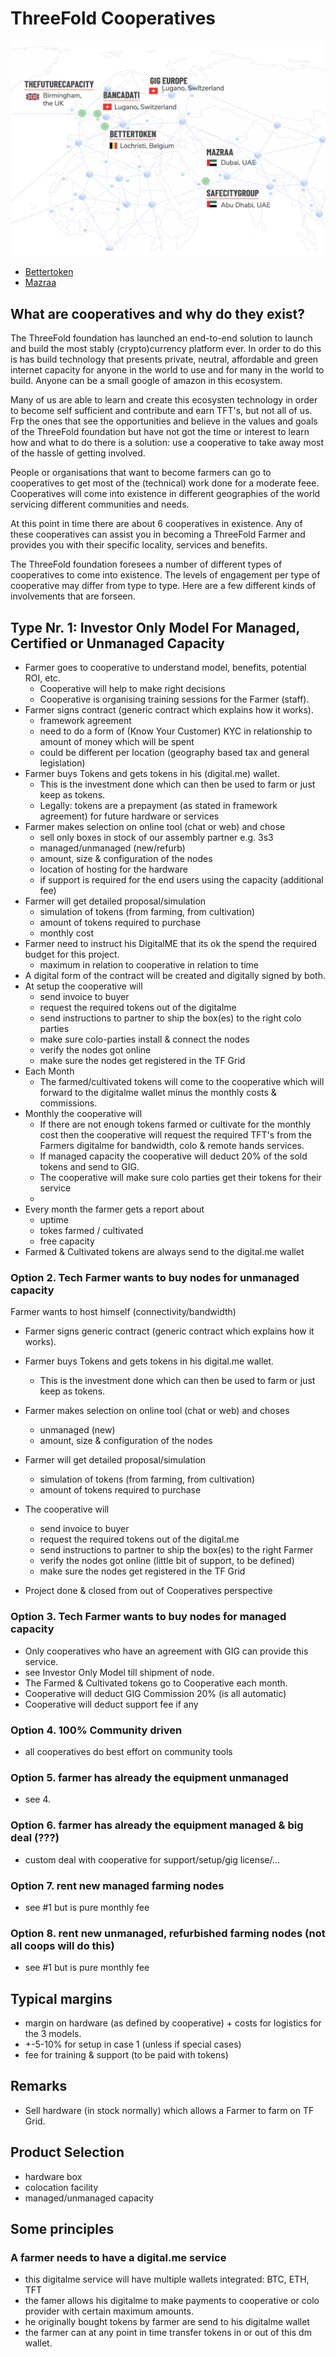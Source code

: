 # ThreeFold Cooperatives

![](./img/cooperatives.png)

* [Bettertoken](https://bettertoken.com/)
* [Mazraa](https://www.mazraa.io/)



## What are cooperatives and why do they exist?

The ThreeFold foundation has launched an end-to-end solution to launch and build the most stably (crypto)currency platform ever. In order to do this is has build technology that presents private, neutral, affordable and green internet capacity for anyone in the world to use and for many in the world to build.  Anyone can be a small google of amazon in this ecosystem.

Many of us are able to learn and create this ecosysten technology in order to become self sufficient and contribute and earn TFT's, but not all of us.  Frp the ones that see the opportunities and believe in the values and goals of the ThreeFold foundation but have not got the time or interest to learn how and what to do there is a solution:  use a cooperative to take away most of the hassle of getting involved.

People or organisations that want to become farmers can go to cooperatives to get most of the (technical) work done for a moderate feee.  Cooperatives will come into existence in different geographies of the world servicing different communities and needs.

At this point in time there are about 6 cooperatives in existence.  Any of these cooperatives can assist you in becoming a ThreeFold Farmer and provides you with their specific locality, services and benefits.

The ThreeFold foundation foresees a number of different types of cooperatives to come into existence.  The levels of engagement per type of cooperative may differ from type to type.  Here are a few different kinds of involvements that are forseen.

## Type Nr. 1: Investor Only Model For Managed, Certified or Unmanaged Capacity


- Farmer goes to cooperative to understand model, benefits, potential ROI, etc.
    - Cooperative will help to make right decisions
    - Cooperative is organising training sessions for the Farmer (staff).
- Farmer signs contract (generic contract which explains how it works).
    - framework agreement
    - need to do a form of (Know Your Customer) KYC in relationship to amount of money which will be spent
    - could be different per location (geography based tax and general legislation)
- Farmer buys Tokens and gets tokens in his (digital.me) wallet.
    - This is the investment done which can then be used to farm or just keep as tokens.
    - Legally: tokens are a prepayment (as stated in framework agreement) for future hardware or services
- Farmer makes selection on online tool (chat or web) and chose
    - sell only boxes in stock of our assembly partner e.g. 3s3
    - managed/unmanaged (new/refurb)
    - amount, size & configuration of the nodes
    - location of hosting for the hardware
    - if support is required for the end users using the capacity (additional fee)
- Farmer will get detailed proposal/simulation
    - simulation of tokens (from farming, from cultivation)
    - amount of tokens required to purchase
    - monthly cost
- Farmer need to instruct his DigitalME that its ok the spend the required budget for this project.
    - maximum in relation to cooperative in relation to time
- A digital form of the contract will be created and digitally signed by both.
- At setup the cooperative will
    - send invoice to buyer
    - request the required tokens out of the digitalme
    - send instructions to partner to ship the box(es) to the right colo parties
    - make sure colo-parties install & connect the nodes
    - verify the nodes got online
    - make sure the nodes get registered in the TF Grid
- Each Month
    - The farmed/cultivated tokens will come to the cooperative which will forward to the digitalme wallet minus the monthly costs & commissions.
- Monthly the cooperative will
    - If there are not enough tokens farmed or cultivate for the monthly cost then the cooperative will request the required TFT's from the Farmers digitalme for bandwidth, colo & remote hands services.
    - If managed capacity the cooperative will deduct 20% of the sold tokens and send to GIG.
    - The cooperative will make sure colo parties get their tokens for their service
    -
- Every month the farmer gets a report about
    - uptime
    - tokes farmed / cultivated
    - free capacity
- Farmed & Cultivated tokens are always send to the digital.me wallet

### Option 2. Tech Farmer wants to buy nodes for unmanaged capacity

Farmer wants to host himself (connectivity/bandwidth)

- Farmer signs generic contract (generic contract which explains how it works).
- Farmer buys Tokens and gets tokens in his digital.me wallet.
    - This is the investment done which can then be used to farm or just keep as tokens.
- Farmer makes selection on online tool (chat or web) and choses
    - unmanaged (new)
    - amount, size & configuration of the nodes
- Farmer will get detailed proposal/simulation
    - simulation of tokens (from farming, from cultivation)
    - amount of tokens required to purchase
- The cooperative will
    - send invoice to buyer
    - request the required tokens out of the digital.me
    - send instructions to partner to ship the box(es) to the right Farmer
    - verify the nodes got online (little bit of support, to be defined)
    - make sure the nodes get registered in the TF Grid

- Project done & closed from out of Cooperatives perspective

### Option 3. Tech Farmer wants to buy nodes for managed capacity

- Only cooperatives who have an agreement with GIG can provide this service.
- see Investor Only Model till shipment of node.
- The Farmed & Cultivated tokens go to Cooperative each month.
- Cooperative will deduct GIG Commission 20% (is all automatic)
- Cooperative will deduct support fee if any

### Option 4. 100% Community driven

- all cooperatives do best effort on community tools

### Option 5. farmer has already the equipment unmanaged

- see 4.

### Option 6. farmer has already the equipment managed & big deal (???)

- custom deal with cooperative for support/setup/gig license/...

### Option 7. rent new managed farming nodes

- see #1 but is pure monthly fee

### Option 8. rent new unmanaged, refurbished farming nodes (not all coops will do this)

- see #1 but is pure monthly fee

## Typical margins

- margin on hardware (as defined by cooperative) + costs for logistics for the 3 models.
- +-5-10% for setup in case 1 (unless if special cases)
- fee for training & support (to be paid with tokens)

## Remarks

- Sell hardware (in stock normally) which allows a Farmer to farm on TF Grid.


## Product Selection

- hardware box
- colocation facility
- managed/unmanaged capacity


## Some principles

### A farmer needs to have a digital.me service

- this digitalme service will have multiple wallets integrated: BTC, ETH, TFT
- the famer allows his digitalme to make payments to cooperative or colo provider with certain maximum amounts.
- he originally bought tokens by farmer are send to his digitalme wallet
- the farmer can at any point in time transfer tokens in or out of this dm wallet.
